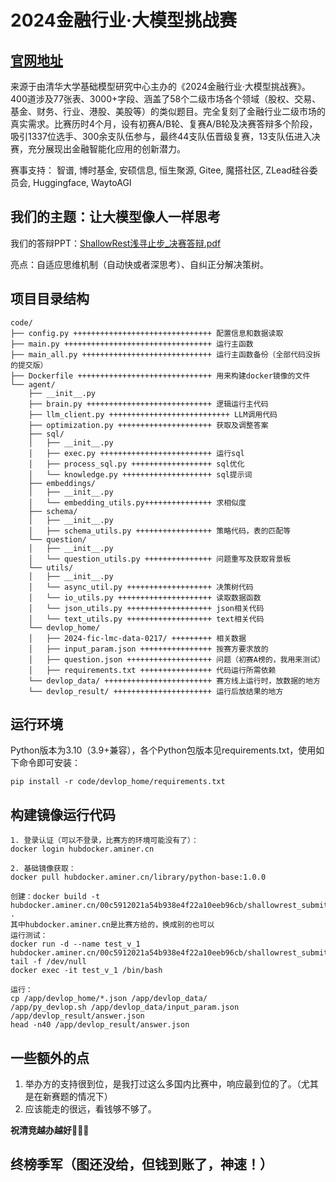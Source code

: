 # 2024金融行业·大模型挑战赛



## [官网地址](<https://competitions.zhipuai.cn/matchDetail?id=120241202000000003>)

来源于由清华大学基础模型研究中心主办的《2024金融行业·大模型挑战赛》。400道涉及77张表、3000+字段、涵盖了58个二级市场各个领域（股权、交易、基金、财务、行业、港股、美股等）的类似题目。完全复刻了金融行业二级市场的真实需求。比赛历时4个月，设有初赛A/B轮、复赛A/B轮及决赛答辩多个阶段，吸引1337位选手、300余支队伍参与，最终44支队伍晋级复赛，13支队伍进入决赛，充分展现出金融智能化应用的创新潜力。

赛事支持： 智谱, 博时基金, 安硕信息, 恒生聚源, Gitee, 魔搭社区, ZLead硅谷委员会, Huggingface, WaytoAGI



## 我们的主题：让大模型像人一样思考

我们的答辩PPT：[ShallowRest浅寻止步_决赛答辩.pdf](https://github.com/ben1234560/AiLearning-Theory-Applying/blob/master/LLM%E5%A4%A7%E6%A8%A1%E5%9E%8B%E7%AB%9E%E8%B5%9B%E5%AE%9E%E6%88%98_%E4%BC%98%E8%83%9C%E8%A7%A3%E5%86%B3%E6%96%B9%E6%A1%88/2024%E9%87%91%E8%9E%8D%E8%A1%8C%E4%B8%9A%C2%B7%E5%A4%A7%E6%A8%A1%E5%9E%8B%E6%8C%91%E6%88%98%E8%B5%9B/ShallowRest_%E6%B5%85%E5%AF%BB%E6%AD%A2%E6%AD%A5.pdf)

亮点：自适应思维机制（自动快或者深思考）、自纠正分解决策树。



## 项目目录结构

```
code/
├── config.py +++++++++++++++++++++++++++++++ 配置信息和数据读取
├── main.py +++++++++++++++++++++++++++++++++ 运行主函数
├── main_all.py +++++++++++++++++++++++++++++ 运行主函数备份（全部代码没拆的提交版）
├── Dockerfile ++++++++++++++++++++++++++++++ 用来构建docker镜像的文件
└── agent/
    ├── __init__.py
    ├── brain.py ++++++++++++++++++++++++++++ 逻辑运行主代码
    ├── llm_client.py +++++++++++++++++++++++++++ LLM调用代码
    ├── optimization.py +++++++++++++++++++++ 获取及调整答案
    ├── sql/
    │   ├── __init__.py
    │   ├── exec.py +++++++++++++++++++++++++ 运行sql
    │   ├── process_sql.py ++++++++++++++++++ sql优化
    │   └── knowledge.py ++++++++++++++++++++ sql提示词
    ├── embeddings/
    │   ├── __init__.py
    │   └── embedding_utils.py+++++++++++++++ 求相似度
    ├── schema/
    │   ├── __init__.py
    │   ├── schema_utils.py +++++++++++++++++ 策略代码，表的匹配等
    └── question/
    │   ├── __init__.py
    │   └── question_utils.py +++++++++++++++ 问题重写及获取背景板
    └── utils/
    │   ├── __init__.py
    │   └── async_util.py +++++++++++++++++++ 决策树代码
    │   └── io_utils.py +++++++++++++++++++++ 读取数据函数
    │   └── json_utils.py +++++++++++++++++++ json相关代码
    │   └── text_utils.py +++++++++++++++++++ text相关代码
    └── devlop_home/
    │   ├── 2024-fic-lmc-data-0217/ +++++++++ 相关数据
    │   ├── input_param.json ++++++++++++++++ 按赛方要求放的
    │   ├── question.json +++++++++++++++++++ 问题（初赛A榜的，我用来测试）
    │   ├── requirements.txt ++++++++++++++++ 代码运行所需依赖
    └── devlop_data/ ++++++++++++++++++++++++ 赛方线上运行时，放数据的地方
    └── devlop_result/ ++++++++++++++++++++++ 运行后放结果的地方
```

## 运行环境

Python版本为3.10（3.9+兼容），各个Python包版本见requirements.txt，使用如下命令即可安装：

```
pip install -r code/devlop_home/requirements.txt
```



## 构建镜像运行代码

~~~
1. 登录认证（可以不登录，比赛方的环境可能没有了）：
docker login hubdocker.aminer.cn

2. 基础镜像获取：
docker pull hubdocker.aminer.cn/library/python-base:1.0.0

创建：docker build -t hubdocker.aminer.cn/00c5912021a54b938e4f22a10eeb96cb/shallowrest_submit:v_1 .
其中hubdocker.aminer.cn是比赛方给的，换成别的也可以
运行测试：
docker run -d --name test_v_1 hubdocker.aminer.cn/00c5912021a54b938e4f22a10eeb96cb/shallowrest_submit:v_1 tail -f /dev/null
docker exec -it test_v_1 /bin/bash

运行：
cp /app/devlop_home/*.json /app/devlop_data/
/app/py_devlop.sh /app/devlop_data/input_param.json /app/devlop_result/answer.json
head -n40 /app/devlop_result/answer.json
~~~



## 一些额外的点

1. 举办方的支持很到位，是我打过这么多国内比赛中，响应最到位的了。（尤其是在新赛题的情况下）
2. 应该能走的很远，看钱够不够了。

**祝清竞越办越好🎉🎉🎉**



## 终榜季军（图还没给，但钱到账了，神速！）






